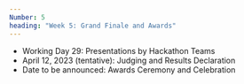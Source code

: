 ```yaml
---
Number: 5
heading: "Week 5: Grand Finale and Awards"
---
```


- Working Day 29: Presentations by Hackathon Teams
- April 12, 2023 (tentative): Judging and Results Declaration
- Date to be announced: Awards Ceremony and Celebration
